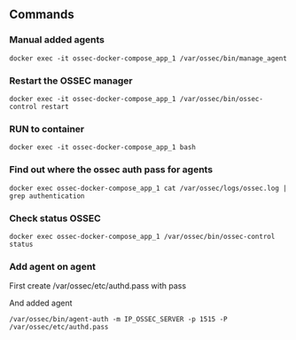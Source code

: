 ## Commands

### Manual added agents

``` 
docker exec -it ossec-docker-compose_app_1 /var/ossec/bin/manage_agent
```

### Restart the OSSEC manager

```
docker exec -it ossec-docker-compose_app_1 /var/ossec/bin/ossec-control restart
```

### RUN to container

```
docker exec -it ossec-docker-compose_app_1 bash
```

### Find out where the ossec auth pass for agents

```
docker exec ossec-docker-compose_app_1 cat /var/ossec/logs/ossec.log | grep authentication
```

### Check status OSSEC

```
docker exec ossec-docker-compose_app_1 /var/ossec/bin/ossec-control status
```

### Add agent on agent

First create /var/ossec/etc/authd.pass with pass

And added agent

```
/var/ossec/bin/agent-auth -m IP_OSSEC_SERVER -p 1515 -P /var/ossec/etc/authd.pass
```
